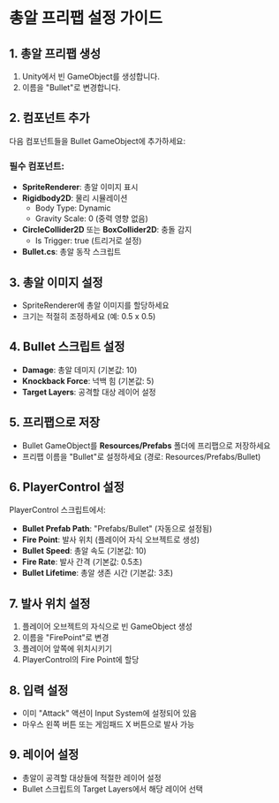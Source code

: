 # 총알 프리팹 설정 가이드

## 1. 총알 프리팹 생성
1. Unity에서 빈 GameObject를 생성합니다.
2. 이름을 "Bullet"로 변경합니다.

## 2. 컴포넌트 추가
다음 컴포넌트들을 Bullet GameObject에 추가하세요:

### 필수 컴포넌트:
- **SpriteRenderer**: 총알 이미지 표시
- **Rigidbody2D**: 물리 시뮬레이션
  - Body Type: Dynamic
  - Gravity Scale: 0 (중력 영향 없음)
- **CircleCollider2D** 또는 **BoxCollider2D**: 충돌 감지
  - Is Trigger: true (트리거로 설정)
- **Bullet.cs**: 총알 동작 스크립트

## 3. 총알 이미지 설정
- SpriteRenderer에 총알 이미지를 할당하세요
- 크기는 적절히 조정하세요 (예: 0.5 x 0.5)

## 4. Bullet 스크립트 설정
- **Damage**: 총알 데미지 (기본값: 10)
- **Knockback Force**: 넉백 힘 (기본값: 5)
- **Target Layers**: 공격할 대상 레이어 설정

## 5. 프리팹으로 저장
- Bullet GameObject를 **Resources/Prefabs** 폴더에 프리팹으로 저장하세요
- 프리팹 이름을 "Bullet"로 설정하세요 (경로: Resources/Prefabs/Bullet)

## 6. PlayerControl 설정
PlayerControl 스크립트에서:
- **Bullet Prefab Path**: "Prefabs/Bullet" (자동으로 설정됨)
- **Fire Point**: 발사 위치 (플레이어 자식 오브젝트로 생성)
- **Bullet Speed**: 총알 속도 (기본값: 10)
- **Fire Rate**: 발사 간격 (기본값: 0.5초)
- **Bullet Lifetime**: 총알 생존 시간 (기본값: 3초)

## 7. 발사 위치 설정
1. 플레이어 오브젝트의 자식으로 빈 GameObject 생성
2. 이름을 "FirePoint"로 변경
3. 플레이어 앞쪽에 위치시키기
4. PlayerControl의 Fire Point에 할당

## 8. 입력 설정
- 이미 "Attack" 액션이 Input System에 설정되어 있음
- 마우스 왼쪽 버튼 또는 게임패드 X 버튼으로 발사 가능

## 9. 레이어 설정
- 총알이 공격할 대상들에 적절한 레이어 설정
- Bullet 스크립트의 Target Layers에서 해당 레이어 선택 